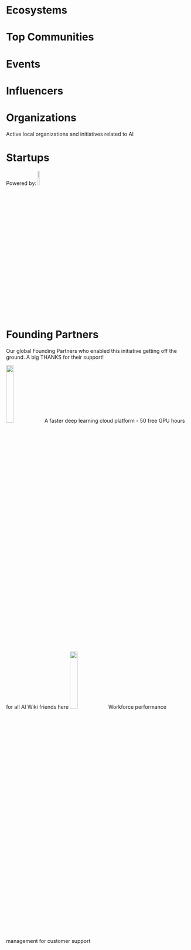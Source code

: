 <!-- TITLE: AI WIKI -->




<div class=status>

</div>

# Ecosystems

<div class=ecosystems>

</div>


# Top Communities
<div class=groups>

</div>

# Events
<div class=events>

</div>

# Influencers
<div class=influencers>

</div>


<!-- WHEN ADDING NEW ORGANIZATIONS PLEASE FOLLOW THIS SCHEMA
#### Organization_Name
Organization_Category
**Organizer:** Name_Of_Organization_Leader
Link_To_Organization's_Website_or_Page
**Description:** Organization's_Description
NOT FOLLOWING THIS SCHEMA WILL RESULT IN INACCURACY IN DATABASE SO BE CAREFUL!
EVERY CHARACTER LIKE # AND * ARE VITAL, SO WE ADVISE YOU TO COPY THE SCHEMA AND JUST FILL IN THE DATA IN POSITION
BETWEEN EVERY ORGANIZATION SCHEMA SHOULD BE BLANK LINE -->

# Organizations
Active local organizations and initiatives related to AI
<div class=organizations>

</div>

# Startups
<div class=logoCB>
Powered by: <a href="https://crunchbase.com/"><img src="/images/Crunchbase_logo.png" style="width:10%;"/></a>
</div>
<div class=startups>

</div>

# Founding Partners

Our global Founding Partners who enabled this initiative getting off the ground. A big THANKS for their support!
<div class=partners>

<span>
<a href="https://peltarion.com/"><img src="/images/peltarion_logotype_horizontal_red.png" style="width:20%;" /></a>
<span>A faster deep learning cloud platform - 50 free GPU hours for all AI Wiki friends <a src="https://peltarion.com/signup">here</a></span>
</span>
<span>
<a href="https://ticketless.ai/"><img src="/images/Ticketless_logo.png" style="width:20%;" /></a>
<span>Workforce performance management for customer support</span>
</span>
</div>

